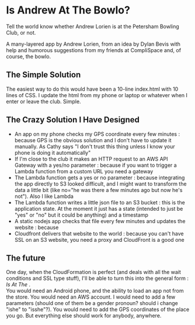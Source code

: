 # Is Andrew At The Bowlo?
Tell the world know whether Andrew Lorien is at the Petersham Bowling Club, or not.

A many-layered app by Andrew Lorien, from an idea by Dylan Bevis with help and humorous suggestions from my friends at CompliSpace and, of course, the bowlo.


## The Simple Solution
The easiest way to do this would have been a 10-line index.html with 10 lines of CSS.  I update the html from my phone or laptop or whatever when I enter or leave the club.  Simple.

## The Crazy Solution I Have Designed
- An app on my phone checks my GPS coordinate every few minutes : because GPS is the obvious solution and I don't have to update it manually.  As Cathy says "I don't trust this thing unless I know your phone is doing it automatically"
- If I'm close to the club it makes an HTTP request to an AWS API Gateway with a yes/no parameter : because if you want to trigger a Lambda function from a custom URL you need a gateway
- The Lambda function gets a yes or no parameter : because integrating the app directly to S3 looked difficult, and I might want to transform the data a little bit (like no="he was there a few minutes ago but now he's not"). Also I like Lambda
- The Lambda function writes a little json file to an S3 bucket : this is the application state.  At the moment it just has a state (intended to just be "yes" or "no" but it could be anything) and a timestamp
- A static nodejs app checks that file every few minutes and updates the website : because 
- Cloudfront delivers that website to the world : because you can't have SSL on an S3 website, you need a proxy and CloudFront is a good one

## The future
One day, when the CloudFormation is perfect (and deals with all the wait conditions and SSL type stuff), I'll be able to turn this into the general form : *Is <PERSON> At The <PLACE>*.  
You would need an Android phone, and the ability to load an app not from the store.  You would need an AWS account.  I would need to add a few parameters (should one of them be a gender pronoun? should i change "ishe" to "isshe"?).  You would need to add the GPS coordinates of the place you go.  But everything else should work for anybody, anywhere.

